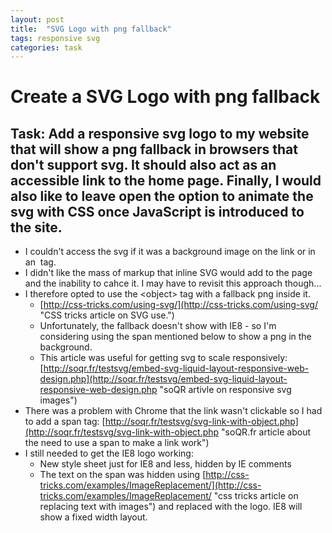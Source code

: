 ```yaml
---
layout: post
title:  "SVG Logo with png fallback"
tags: responsive svg
categories: task
---
```


# Create a SVG Logo with png fallback

## Task: Add a responsive svg logo to my website that will show a png fallback in browsers that don't support svg. It should also act as an accessible link to the home page. Finally, I would also like to leave open the option to animate the svg with CSS once JavaScript is introduced to the site.

* I couldn't access the svg if it was a background image on the link or in an <img> tag.
* I didn't like the mass of markup that inline SVG would add to the page and the inability to cahce it. I may have to revisit this approach though...
* I therefore opted to use the &lt;object&gt; tag with a fallback png inside it.
    * [http://css-tricks.com/using-svg/](http://css-tricks.com/using-svg/ "CSS tricks article on SVG use.")
    * Unfortunately, the fallback doesn't show with IE8 - so I'm considering using the span mentioned below to show a png in the background.
    * This article was useful for getting svg to scale responsively: [http://soqr.fr/testsvg/embed-svg-liquid-layout-responsive-web-design.php](http://soqr.fr/testsvg/embed-svg-liquid-layout-responsive-web-design.php "soQR artivle on responsive svg images")
* There was a problem with Chrome that the link wasn't clickable so I had to add a span tag: [http://soqr.fr/testsvg/svg-link-with-object.php](http://soqr.fr/testsvg/svg-link-with-object.php "soQR.fr article about the need to use a span to make a link work")
* I still needed to get the IE8 logo working:
    * New style sheet just for IE8 and less, hidden by IE comments
    * The text on the span was hidden using [http://css-tricks.com/examples/ImageReplacement/](http://css-tricks.com/examples/ImageReplacement/ "css tricks article on replacing text with images") and replaced with the logo. IE8 will show a fixed width layout.
